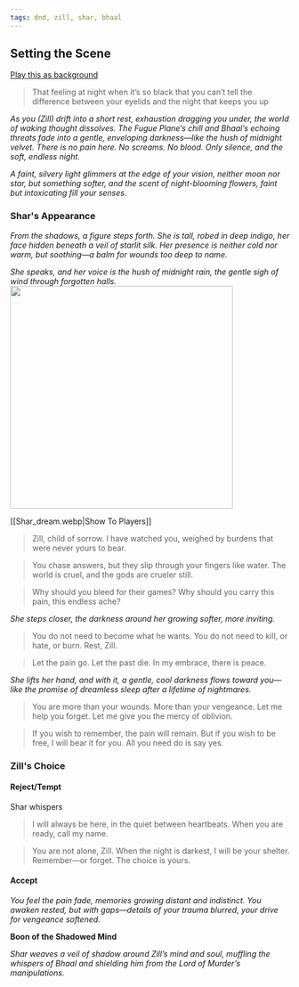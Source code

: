 ```yaml
---
tags: dnd, zill, shar, bhaal
---
```

## Setting the Scene

[Play this as background](https://www.youtube.com/watch?v=_F8AauJPfUE&list=RD_F8AauJPfUE&start_radio=1)

> That feeling at night when it’s so black that you can’t tell the difference between your eyelids and the night that keeps you up


*As you (Zill) drift into a short rest, exhaustion dragging you under, the world of waking thought dissolves. The Fugue Plane’s chill and Bhaal’s echoing threats fade into a gentle, enveloping darkness—like the hush of midnight velvet. There is no pain here. No screams. No blood. Only silence, and the soft, endless night.*

*A faint, silvery light glimmers at the edge of your vision, neither moon nor star, but something softer, and the scent of night-blooming flowers, faint but intoxicating fill your senses.*

### Shar's Appearance

*From the shadows, a figure steps forth. She is tall, robed in deep indigo, her face hidden beneath a veil of starlit silk. Her presence is neither cold nor warm, but soothing—a balm for wounds too deep to name.*

*She speaks, and her voice is the hush of midnight rain, the gentle sigh of wind through forgotten halls.*
<img src="Shar_dream.webp" class="rightimg" height=400>

[[Shar_dream.webp|Show To Players]]

> Zill, child of sorrow. I have watched you, weighed by burdens that were never yours to bear.

> You chase answers, but they slip through your fingers like water. The world is cruel, and the gods are crueler still.

> Why should you bleed for their games? Why should you carry this pain, this endless ache?


*She steps closer, the darkness around her growing softer, more inviting.*

> You do not need to become what he wants. You do not need to kill, or hate, or burn. Rest, Zill.

> Let the pain go. Let the past die. In my embrace, there is peace.


*She lifts her hand, and with it, a gentle, cool darkness flows toward you—like the promise of dreamless sleep after a lifetime of nightmares.*

> You are more than your wounds. More than your vengeance. Let me help you forget. Let me give you the mercy of oblivion.

> If you wish to remember, the pain will remain. But if you wish to be free, I will bear it for you. All you need do is say yes.



### Zill's Choice

#### Reject/Tempt

Shar whispers

> I will always be here, in the quiet between heartbeats. When you are ready, call my name.

> You are not alone, Zill. When the night is darkest, I will be your shelter. Remember—or forget. The choice is yours.

#### Accept

*You feel the pain fade, memories growing distant and indistinct. You awaken rested, but with gaps—details of your trauma blurred, your drive for vengeance softened.*

**Boon of the Shadowed Mind**

*Shar weaves a veil of shadow around Zill’s mind and soul, muffling the whispers of Bhaal and shielding him from the Lord of Murder’s manipulations.*



